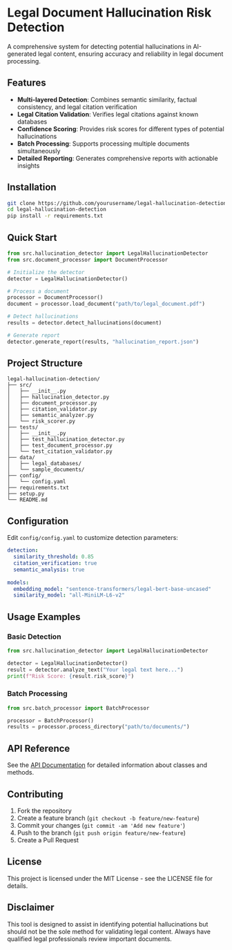 # Legal Document Hallucination Risk Detection

A comprehensive system for detecting potential hallucinations in AI-generated legal content, ensuring accuracy and reliability in legal document processing.

## Features

- **Multi-layered Detection**: Combines semantic similarity, factual consistency, and legal citation verification
- **Legal Citation Validation**: Verifies legal citations against known databases
- **Confidence Scoring**: Provides risk scores for different types of potential hallucinations
- **Batch Processing**: Supports processing multiple documents simultaneously
- **Detailed Reporting**: Generates comprehensive reports with actionable insights

## Installation

```bash
git clone https://github.com/yourusername/legal-hallucination-detection.git
cd legal-hallucination-detection
pip install -r requirements.txt
```

## Quick Start

```python
from src.hallucination_detector import LegalHallucinationDetector
from src.document_processor import DocumentProcessor

# Initialize the detector
detector = LegalHallucinationDetector()

# Process a document
processor = DocumentProcessor()
document = processor.load_document("path/to/legal_document.pdf")

# Detect hallucinations
results = detector.detect_hallucinations(document)

# Generate report
detector.generate_report(results, "hallucination_report.json")
```

## Project Structure

```
legal-hallucination-detection/
├── src/
│   ├── __init__.py
│   ├── hallucination_detector.py
│   ├── document_processor.py
│   ├── citation_validator.py
│   ├── semantic_analyzer.py
│   └── risk_scorer.py
├── tests/
│   ├── __init__.py
│   ├── test_hallucination_detector.py
│   ├── test_document_processor.py
│   └── test_citation_validator.py
├── data/
│   ├── legal_databases/
│   └── sample_documents/
├── config/
│   └── config.yaml
├── requirements.txt
├── setup.py
└── README.md
```

## Configuration

Edit `config/config.yaml` to customize detection parameters:

```yaml
detection:
  similarity_threshold: 0.85
  citation_verification: true
  semantic_analysis: true
  
models:
  embedding_model: "sentence-transformers/legal-bert-base-uncased"
  similarity_model: "all-MiniLM-L6-v2"
```

## Usage Examples

### Basic Detection

```python
from src.hallucination_detector import LegalHallucinationDetector

detector = LegalHallucinationDetector()
result = detector.analyze_text("Your legal text here...")
print(f"Risk Score: {result.risk_score}")
```

### Batch Processing

```python
from src.batch_processor import BatchProcessor

processor = BatchProcessor()
results = processor.process_directory("path/to/documents/")
```

## API Reference

See the [API Documentation](docs/api.md) for detailed information about classes and methods.

## Contributing

1. Fork the repository
2. Create a feature branch (`git checkout -b feature/new-feature`)
3. Commit your changes (`git commit -am 'Add new feature'`)
4. Push to the branch (`git push origin feature/new-feature`)
5. Create a Pull Request

## License

This project is licensed under the MIT License - see the LICENSE file for details.

## Disclaimer

This tool is designed to assist in identifying potential hallucinations but should not be the sole method for validating legal content. Always have qualified legal professionals review important documents.

